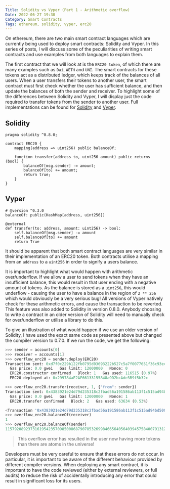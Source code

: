 ```yaml
---
Title: Solidity vs Vyper (Part 1 - Arithmetic overflow)
Date: 2022-06-27 19:30
Category: Smart Contracts
Tags: ethereum, solidity, vyper, erc20
---
```


On ethereum, there are two main smart contract languages which are currently being used to deploy smart contracts: Solidity and Vyper. In this series of posts, I will discuss some of the peculiarities of writing smart contracts and use examples from both languages to explain them.

The first contract that we will look at is the `ERC20 token`, of which there are many examples such as `Dai`, `WETH` and `UNI`. The smart contracts for these tokens act as a distributed ledger, which keeps track of the balances of all users. When a user transfers their tokens to another user, the smart contract must first check whether the user has sufficient balance, and then update the balances of both the sender and receiver. To highlight some of the differences between Solidity and Vyper, I will display just the code required to transfer tokens from the sender to another user. Full implementations can be found for [Solidity](https://github.com/OpenZeppelin/openzeppelin-contracts/blob/master/contracts/token/ERC20/ERC20.sol) and [Vyper](https://github.com/vyperlang/vyper/blob/master/examples/tokens/ERC20.vy).

## Solidity

```solidity
pragma solidity ^0.8.0;

contract ERC20 {
    mapping(address => uint256) public balanceOf;

    function transfer(address to, uint256 amount) public returns (bool) {
        balanceOf[msg.sender] -= amount;
        balanceOf[to] += amount;
        return true;
    }
}

```

## Vyper

```vyper
# @version ^0.3.0
balanceOf: public(HashMap[address, uint256])

@external
def transfer(to: address, amount: uint256) -> bool:
    self.balanceOf[msg.sender] -= amount
    self.balanceOf[to] += amount
    return True
```

It should be apparent that both smart contract languages are very similar in their implementation of an ERC20 token. Both contracts utilise a mapping from an `address` to a `uint256` in order to signify a users balance. 

It is important to highlight what would happen with arithmetic over/underflow. If we allow a user to send tokens when they have an insufficient balance, this would result in that user ending with a negative amount of tokens. As the balance is stored as a `uint256`, this would underflow - causing the user to have a balance in the region of `2 ** 256` which would obviously be a very serious bug! All versions of Vyper natively check for these arithmetic errors, and cause the transaction to be reverted. This feature was also added to Solidity in version 0.8.0. Anybody choosing to write a contract in an older version of Solidity will need to manually check for over/underflow or utilise a library to do this.

To give an illustration of what would happen if we use an older version of Solidity, I have used the exact same code as presented above but changed the compiler version to 0.7.0. If we run the code, we get the following:

```python
>>> sender = accounts[0]
>>> receiver = accounts[1]
>>> overflow_erc20 = sender.deploy(ERC20)
Transaction sent: 0xd7f0c229b122fb0795d03693222b527c5a7f0077651f36c93ec9e58e01125d8a
  Gas price: 0.0 gwei   Gas limit: 12000000   Nonce: 0
  ERC20.constructor confirmed   Block: 1   Gas used: 116515 (0.97%)
  ERC20 deployed at: 0x299784aE2AF66133155848a9D2bcAde3B9f5b32c

>>> overflow_erc20.transfer(receiver, 1, {"from": sender})
Transaction sent: 0x4383921e24d79d235318c2fbad56a191586ab113f1c515ad94bd500f42c156ad
  Gas price: 0.0 gwei   Gas limit: 12000000   Nonce: 1
  ERC20.transfer confirmed   Block: 2   Gas used: 63634 (0.53%)

<Transaction '0x4383921e24d79d235318c2fbad56a191586ab113f1c515ad94bd500f42c156ad'>
>>> overflow_erc20.balanceOf(receiver)
1
>>> overflow_erc20.balanceOf(sender)
115792089237316195423570985008687907853269984665640564039457584007913129639935
```

> This overflow error has resulted in the user now having more tokens than there are atoms in the universe!

Developers must be very careful to ensure that these errors do not occur. In particular, it is important to be aware of the different behaviour provided by different compiler versions. When deploying any smart contract, it is important to have the code reviewed (either by external reviewers, or full audits) to reduce the risk of accidentally introducing any error that could result in significant loss for its users.